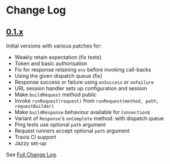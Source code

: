 # Change Log

## [0.1.x](https://github.com/royratcliffe/faraday/tree/0.1.11)

Initial versions with various patches for:

- Weakly retain expectation (fix tests)
- Token and basic authorisation
- Fix for response retaining `env` before invoking call-backs
- Using the given dispatch queue (fix)
- Response success or failure using `onSuccess` or `onFailure`
- URL session handler sets up configuration and session
- Make `buildRequest` method public
- Invoke `runRequest(request)` from `runRequest(method, path, requestBuilder)`
- Make `buildResponse` behaviour available for `Connection`s
- Variant of `Response`'s `onComplete` method: with dispatch queue
- Ping tests use optional `path` argument
- Request runners accept optional `path` argument
- Travis CI support
- Jazzy set-up

See [Full Change Log](https://github.com/royratcliffe/faraday/compare/0.1.0...0.1.11).
